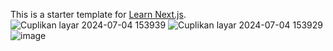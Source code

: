 This is a starter template for [Learn Next.js](https://nextjs.org/learn).
![Cuplikan layar 2024-07-04 153939](https://github.com/AdakHaddad/NexusWell/assets/109843500/55aacfc6-b70f-4bf0-9b10-4923ebe1b47f)
![Cuplikan layar 2024-07-04 153929](https://github.com/AdakHaddad/NexusWell/assets/109843500/c2c7c6b5-e34c-48d3-8b30-78cb330f07ef)
![image](https://github.com/AdakHaddad/NexusWell/assets/109843500/2129825d-15c9-4098-975b-354da8d77ad6)
